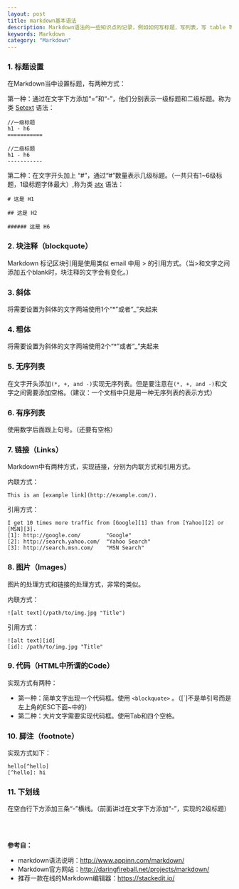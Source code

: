 ```yaml
---
layout: post
title: markdown基本语法
description: Markdown语法的一些知识点的记录，例如如何写标题，写列表，写 table 等。
keywords: Markdown
category: "Markdown"
---
```


### 1. 标题设置

在Markdown当中设置标题，有两种方式： 

第一种：通过在文字下方添加“=”和“-”，他们分别表示一级标题和二级标题。称为类 <a href="http://docutils.sourceforge.net/mirror/setext.html" target="_blank" title="">Setext</a> 语法：

```
//一级标题
h1 - h6
===========

//二级标题
h1 - h6
-----------
```

<!-- more -->
第二种：在文字开头加上 “#”，通过“#”数量表示几级标题。（一共只有1~6级标题，1级标题字体最大）,称为类 <a href="http://www.aaronsw.com/2002/atx/" target="_blank" title="">atx</a> 语法：

```
# 这是 H1

## 这是 H2

###### 这是 H6
```

### 2. 块注释（blockquote）

Markdown 标记区块引用是使用类似 email 中用 > 的引用方式。（当>和文字之间添加五个blank时，块注释的文字会有变化。）

### 3. 斜体

将需要设置为斜体的文字两端使用1个“*”或者“_”夹起来

### 4. 粗体

将需要设置为斜体的文字两端使用2个“*”或者“_”夹起来

### 5. 无序列表

在文字开头添加`(*, +, and -)`实现无序列表。但是要注意在`(*, +, and -)`和文字之间需要添加空格。（建议：一个文档中只是用一种无序列表的表示方式）

### 6. 有序列表

使用数字后面跟上句号。（还要有空格）

### 7. 链接（Links）

Markdown中有两种方式，实现链接，分别为内联方式和引用方式。

  内联方式：

    This is an [example link](http://example.com/).

  引用方式：

    I get 10 times more traffic from [Google][1] than from [Yahoo][2] or [MSN][3].  
    [1]: http://google.com/        "Google" 
    [2]: http://search.yahoo.com/  "Yahoo Search" 
    [3]: http://search.msn.com/    "MSN Search"
 

### 8. 图片（Images）

图片的处理方式和链接的处理方式，非常的类似。

  内联方式：

    ![alt text](/path/to/img.jpg "Title")

  引用方式：

    ![alt text][id] 
    [id]: /path/to/img.jpg "Title"

### 9. 代码（HTML中所谓的Code）

实现方式有两种：

- 第一种：简单文字出现一个代码框。使用 `<blockquote>` 。（[`]不是单引号而是左上角的ESC下面~中的）
- 第二种：大片文字需要实现代码框。使用Tab和四个空格。

### 10. 脚注（footnote）

实现方式如下：

    hello[^hello]
    [^hello]: hi

### 11. 下划线

在空白行下方添加三条“-”横线。（前面讲过在文字下方添加“-”，实现的2级标题）

<br><br>

__参考自：__

- markdown语法说明：<a rel="nofollow" href="http://www.appinn.com/markdown/" target="_blank" title="">http://www.appinn.com/markdown/</a> <br>
- Markdown官方网站：<a rel="nofollow" href="http://daringfireball.net/projects/markdown/ " target="_blank" title="">http://daringfireball.net/projects/markdown/</a> <br>
- 推荐一款在线的Markdown编辑器：<a rel="nofollow" href="https://stackedit.io/ " target="_blank" title="">https://stackedit.io/ </a>